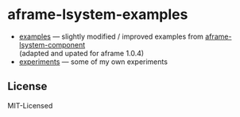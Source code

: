 # aframe-lsystem-examples

- [examples](examples) — slightly modified / improved examples from [aframe-lsystem-component](https://github.com/nylki/aframe-lsystem-component)  
  (adapted and upated for aframe 1.0.4)
- [experiments](experiments) — some of my own experiments

## License

MIT-Licensed